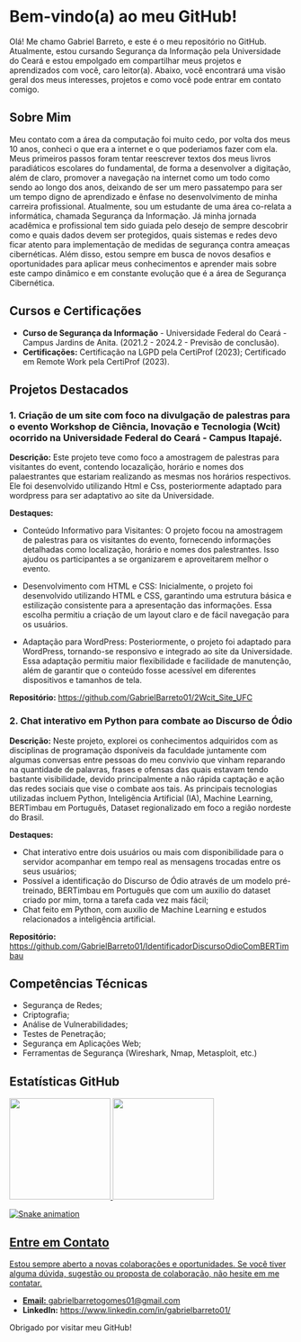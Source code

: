 # Bem-vindo(a) ao meu GitHub!

Olá! Me chamo Gabriel Barreto, e este é o meu repositório no GitHub. Atualmente, estou cursando Segurança da Informação pela Universidade do Ceará e estou empolgado em compartilhar meus projetos e aprendizados com você, caro leitor(a). Abaixo, você encontrará uma visão geral dos meus interesses, projetos e como você pode entrar em contato comigo.

## Sobre Mim

Meu contato com a área da computação foi muito cedo, por volta dos meus 10 anos, conheci o que era a internet e o que poderiamos fazer com ela. Meus primeiros passos foram tentar reescrever textos dos meus livros paradiáticos escolares do fundamental, de forma a desenvolver a digitação, além de claro, promover a navegação na internet como um todo como sendo ao longo dos anos, deixando de ser um mero passatempo para ser um tempo digno de aprendizado e ênfase no desenvolvimento de minha carreira profissional. Atualmente, sou um estudante de uma área co-relata a informática, chamada Segurança da Informação. Já minha jornada acadêmica e profissional tem sido guiada pelo desejo de sempre descobrir como e quais dados devem ser protegidos, quais sistemas e redes devo ficar atento para implementação de medidas de segurança contra ameaças cibernéticas. Além disso, estou sempre em busca de novos desafios e oportunidades para aplicar meus conhecimentos e aprender mais sobre este campo dinâmico e em constante evolução que é a área de Segurança Cibernética.

## Cursos e Certificações

- **Curso de Segurança da Informação** - Universidade Federal do Ceará - Campus Jardins de Anita. (2021.2 - 2024.2 - Previsão de conclusão).
- **Certificações:** Certificação na LGPD pela CertiProf (2023); Certificado em Remote Work pela CertiProf (2023).

## Projetos Destacados

### 1. Criação de um site com foco na divulgação de palestras para o evento Workshop de Ciência, Inovação e Tecnologia (Wcit) ocorrido na Universidade Federal do Ceará - Campus Itapajé.

**Descrição:** Este projeto teve como foco a amostragem de palestras para visitantes do event, contendo locazalição, horário e nomes dos palaestrantes que estariam realizando as mesmas nos horários respectivos. Ele foi desenvolvido utilizando Html e Css, posteriormente adaptado para wordpress para ser adaptativo ao site da Universidade.

**Destaques:**
- Conteúdo Informativo para Visitantes: O projeto focou na amostragem de palestras para os visitantes do evento, fornecendo informações detalhadas como localização, horário e nomes dos palestrantes. Isso ajudou os participantes a se organizarem e aproveitarem melhor o evento.

- Desenvolvimento com HTML e CSS: Inicialmente, o projeto foi desenvolvido utilizando HTML e CSS, garantindo uma estrutura básica e estilização consistente para a apresentação das informações. Essa escolha permitiu a criação de um layout claro e de fácil navegação para os usuários.

- Adaptação para WordPress: Posteriormente, o projeto foi adaptado para WordPress, tornando-se responsivo e integrado ao site da Universidade. Essa adaptação permitiu maior flexibilidade e facilidade de manutenção, além de garantir que o conteúdo fosse acessível em diferentes dispositivos e tamanhos de tela.

**Repositório:** https://github.com/GabrielBarreto01/2Wcit_Site_UFC

### 2. Chat interativo em Python para combate ao Discurso de Ódio

**Descrição:** Neste projeto, explorei os conhecimentos adquiridos com as disciplinas de programação dsponíveis da faculdade juntamente com algumas conversas entre pessoas do meu convivio que vinham reparando na quantidade de palavras, frases e ofensas das quais estavam tendo bastante visibilidade, devido principalmente a não rápida captação e ação das redes sociais que vise o combate aos tais. As principais tecnologias utilizadas incluem Python, Inteligẽncia Artificial (IA), Machine Learning, BERTimbau em Português, Dataset regionalizado em foco a região nordeste do Brasil.

**Destaques:**
- Chat interativo entre dois usuários ou mais com disponibilidade para o servidor acompanhar em tempo real as mensagens trocadas entre os seus usuários;
- Possível a identificação do Discurso de Ódio através de um modelo pré-treinado, BERTimbau em Português que com um auxilio do dataset criado por mim, torna a tarefa cada vez mais fácil;
- Chat feito em Python, com auxilio de Machine Learning e estudos relacionados a inteligência artificial.
  
**Repositório:** https://github.com/GabrielBarreto01/IdentificadorDiscursoOdioComBERTimbau

## Competências Técnicas

- Segurança de Redes;
- Criptografia;
- Análise de Vulnerabilidades;
- Testes de Penetração;
- Segurança em Aplicações Web;
- Ferramentas de Segurança (Wireshark, Nmap, Metasploit, etc.)

## Estatísticas GitHub

<div>
<a href="https://github.com/seu-usuário-aqui">
<img loading="lazy" height="180em" src="https://github-readme-stats.vercel.app/api/top-langs/?username=gabrielbarreto01&layout=compact&langs_count=7&theme=dracula"/>
<img loading="lazy" height="180em" src="https://github-readme-stats.vercel.app/api?username=gabrielbarreto01&show_icons=true&theme=dracula&include_all_commits=true&count_private=true"/>
</div>

![Snake animation](https://github.com/GabrielBarreto01/GabrielBarreto01/blob/output/github-contribution-grid-snake.svg)

## Entre em Contato

Estou sempre aberto a novas colaborações e oportunidades. Se você tiver alguma dúvida, sugestão ou proposta de colaboração, não hesite em me contatar.

- **Email:** gabrielbarretogomes01@gmail.com
- **LinkedIn:** https://www.linkedin.com/in/gabrielbarreto01/

Obrigado por visitar meu GitHub!
